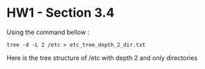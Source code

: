 # HW1 - Section 3.4


Using the command bellow :

```
tree -d -L 2 /etc > etc_tree_depth_2_dir.txt
```

Here is the tree structure of /etc with depth 2 and only directories

